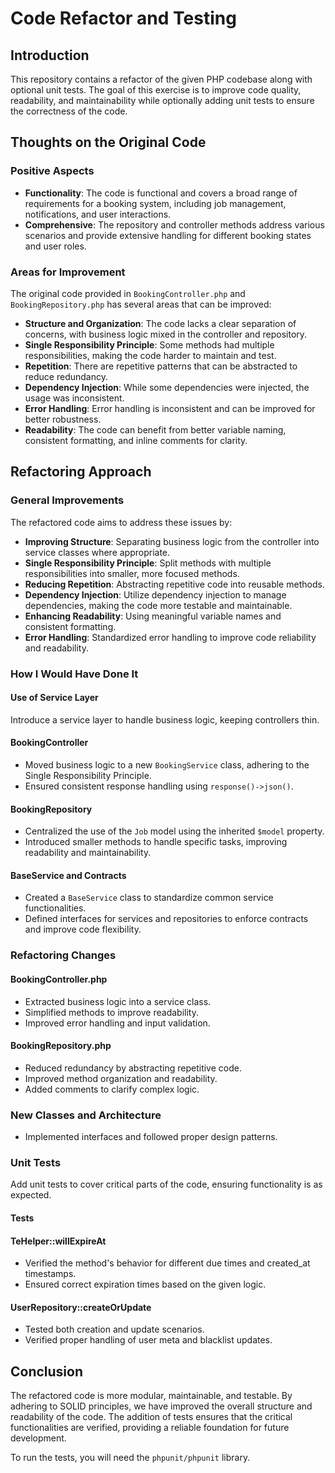 # Code Refactor and Testing

## Introduction

This repository contains a refactor of the given PHP codebase along with optional unit tests. The goal of this exercise is to improve code quality, readability, and maintainability while optionally adding unit tests to ensure the correctness of the code.

## Thoughts on the Original Code

### Positive Aspects
- **Functionality**: The code is functional and covers a broad range of requirements for a booking system, including job management, notifications, and user interactions.
- **Comprehensive**: The repository and controller methods address various scenarios and provide extensive handling for different booking states and user roles.

### Areas for Improvement
The original code provided in `BookingController.php` and `BookingRepository.php` has several areas that can be improved:

- **Structure and Organization**: The code lacks a clear separation of concerns, with business logic mixed in the controller and repository.
- **Single Responsibility Principle**: Some methods had multiple responsibilities, making the code harder to maintain and test.
- **Repetition**: There are repetitive patterns that can be abstracted to reduce redundancy.
- **Dependency Injection**: While some dependencies were injected, the usage was inconsistent.
- **Error Handling**: Error handling is inconsistent and can be improved for better robustness.
- **Readability**: The code can benefit from better variable naming, consistent formatting, and inline comments for clarity.

## Refactoring Approach

### General Improvements
The refactored code aims to address these issues by:

- **Improving Structure**: Separating business logic from the controller into service classes where appropriate.
- **Single Responsibility Principle**: Split methods with multiple responsibilities into smaller, more focused methods.
- **Reducing Repetition**: Abstracting repetitive code into reusable methods.
- **Dependency Injection**: Utilize dependency injection to manage dependencies, making the code more testable and maintainable.
- **Enhancing Readability**: Using meaningful variable names and consistent formatting.
- **Error Handling**: Standardized error handling to improve code reliability and readability.

### How I Would Have Done It

#### Use of Service Layer
Introduce a service layer to handle business logic, keeping controllers thin.

#### BookingController
- Moved business logic to a new `BookingService` class, adhering to the Single Responsibility Principle.
- Ensured consistent response handling using `response()->json()`.

#### BookingRepository
- Centralized the use of the `Job` model using the inherited `$model` property.
- Introduced smaller methods to handle specific tasks, improving readability and maintainability.

#### BaseService and Contracts
- Created a `BaseService` class to standardize common service functionalities.
- Defined interfaces for services and repositories to enforce contracts and improve code flexibility.

### Refactoring Changes

#### BookingController.php
- Extracted business logic into a service class.
- Simplified methods to improve readability.
- Improved error handling and input validation.

#### BookingRepository.php
- Reduced redundancy by abstracting repetitive code.
- Improved method organization and readability.
- Added comments to clarify complex logic.

### New Classes and Architecture
- Implemented interfaces and followed proper design patterns.

### Unit Tests
Add unit tests to cover critical parts of the code, ensuring functionality is as expected.

#### Tests

#### TeHelper::willExpireAt
- Verified the method's behavior for different due times and created_at timestamps.
- Ensured correct expiration times based on the given logic.

#### UserRepository::createOrUpdate
- Tested both creation and update scenarios.
- Verified proper handling of user meta and blacklist updates.

## Conclusion
The refactored code is more modular, maintainable, and testable. By adhering to SOLID principles, we have improved the overall structure and readability of the code. The addition of tests ensures that the critical functionalities are verified, providing a reliable foundation for future development.

To run the tests, you will need the `phpunit/phpunit` library.